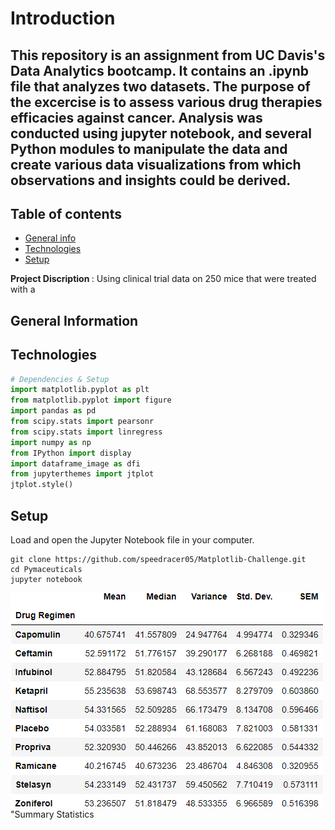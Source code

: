 # Introduction
This repository is an assignment from UC Davis's Data Analytics bootcamp. It contains an .ipynb file that analyzes two datasets. The purpose of the excercise is to assess various drug therapies efficacies against cancer. Analysis was conducted using jupyter notebook, and several Python modules to manipulate the data and create various data visualizations from which observations and insights could be derived.
-------------------------


## Table of contents
* [General info](#general-info)
* [Technologies](#technologies)
* [Setup](#setup)

<b> Project Discription </b>: Using clinical trial data on 250 mice that were treated with a 

## General Information



## Technologies
```python
# Dependencies & Setup
import matplotlib.pyplot as plt
from matplotlib.pyplot import figure
import pandas as pd
from scipy.stats import pearsonr
from scipy.stats import linregress
import numpy as np
from IPython import display
import dataframe_image as dfi
from jupyterthemes import jtplot
jtplot.style()
```


## Setup
Load and open the Jupyter Notebook file in your computer.
```
git clone https://github.com/speedracer05/Matplotlib-Challenge.git
cd Pymaceuticals 
jupyter notebook 
```


![summary statistics](Images/sum_stats.png)"Summary Statistics
